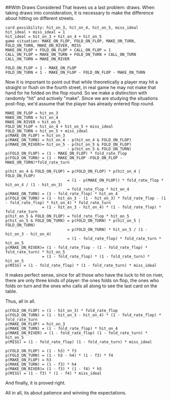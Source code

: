 ##With Draws Considered
That leaves us a last problem: draws.
When taking draws into consideration, it is necessary to make the difference about hitting on different streets. 

```
card possibility: hit_on_3, hit_on_4, hit_on_5, miss_ideal
hit_ideal + miss_ideal = 1
hit_ideal = hit_on_3 + hit_on_4 + hit_on_5
game situation: MAKE_ON_FLOP, FOLD_ON_FLOP, MAKE_ON_TURN, FOLD_ON_TURN, MAKE_ON_RIVER, MISS
MAKE_ON_FLOP + FOLD_ON_FLOP + CALL_ON_FLOP = 1
CALL_ON_FLOP = MAKE_ON_TURN + FOLD_ON_TURN + CALL_ON_TURN
CALL_ON_TURN = MAKE_ON_RIVER

FOLD_ON_FLOP < 1 - MAKE_ON_FLOP
FOLD_ON_TURN < 1 - MAKE_ON_FLOP - FOLD_ON_FLOP - MAKE_ON_TURN 
```

Now it is important to point out that while theoretically a player may hit a straight or flush on the fourth street, in real game he may not make that hand for he folded on the flop round. So we make a distinction with randomly "hit" and actively "make". Since we are studying the situations post-flop, we'd assume that the player has already entered flop round. 

```
MAKE_ON_FLOP = hit_on_3
MAKE_ON_TURN < hit_on_4 
MAKE_ON_RIVER < hit_on_5 
FOLD_ON_FLOP < hit_on_4 + hit_on_5 + miss_ideal 
FOLD_ON_TURN < hit_on_5 + miss_ideal
p(MAKE_ON_FLOP) = hit_on_3
p(MAKE_ON_TURN) = hit_on_4 - p(hit_on_4 & FOLD_ON_FLOP)
p(MAKE_ON_RIVER)= hit_on_5 - p(hit_on_5 & FOLD_ON_FLOP) 
                           - p(hit_on_5 & FOLD_ON_TURN)
p(FOLD_ON_FLOP) = (1 - MAKE_ON_FLOP) * fold_rate_flop
p(FOLD_ON_TURN) = (1 - MAKE_ON_FLOP -FOLD_ON_FLOP -MAKE_ON_TURN)*fold_rate_turn
```


```
p(hit_on_4 & FOLD_ON_FLOP) = p(FOLD_ON_FLOP) * p(hit_on_4 | FOLD_ON_FLOP)
                           = (1 - p(MAKE_ON_FLOP)) * fold_rate_flop * hit_on_4 / (1 - hit_on_3)
                           = fold_rate_flop * hit_on_4
p(MAKE_ON_TURN) = (1 - fold_rate_flop) * hit_on_4
p(FOLD_ON_TURN) = (1 - hit_on_3 - (1 - hit_on_3) * fold_rate_flop - (1 - fold_rate_flop) * hit_on_4) * fold_rate_turn
                = (1 - hit_on_3 - hit_on_4) * (1 - fold_rate_flop) * fold_rate_turn
p(hit_on_5 & FOLD_ON_FLOP) = fold_rate_flop * hit_on_5
p(hit_on_5 & FOLD_ON_TURN) = p(FOLD_ON_TURN) * p(hit_on_5 | FOLD_ON_TURN)
                           = p(FOLD_ON_TURN) * hit_on_5 / (1 - hit_on_3 - hit_on_4)
                           = (1 - fold_rate_flop) * fold_rate_turn * hit_on_5
p(MAKE_ON_RIVER)= (1 - fold_rate_flop - (1 - fold_rate_flop) * fold_rate_turn) * hit_on_5
                = (1 - fold_rate_flop) * (1 - fold_rate_turn) * hit_on_5
p(MISS) = (1 - fold_rate_flop) * (1 - fold_rate_turn) * miss_ideal
```

It makes perfect sense, since for all those who have the luck to hit on river, there are only three kinds of player: the ones folds on flop, the ones who folds on turn and the ones who calls all along to see the last card on the table. 

Thus, all in all. 

```
p(FOLD_ON_FLOP) = (1 - hit_on_3) * fold_rate_flop
p(FOLD_ON_TURN) = (1 - hit_on_3 - hit_on_4) * (1 - fold_rate_flop) * fold_rate_turn
p(MAKE_ON_FLOP) = hit_on_3
p(MAKE_ON_TURN) = (1 - fold_rate_flop) * hit_on_4
p(MAKE_ON_RIVER) = (1 - fold_rate_flop) (1 - fold_rate_turn) * hit_on_5
p(MISS) = (1 - fold_rate_flop) (1 - fold_rate_turn) * miss_ideal

p(FOLD_ON_FLOP) = (1 - h3) * f3
p(FOLD_ON_TURN) = (1 - h3 - h4) * (1 - f3) * f4
p(MAKE_ON_FLOP) = h3
p(MAKE_ON_TURN) = (1 - f3) * h4
p(MAKE_ON_RIVER)= (1 - f3) * (1 - f4) * h5
p(MISS) = (1 - f3) * (1 - f4) * miss_ideal
```
And finally, it is proved right. 

All in all, its about patience and winning the expectations. 


